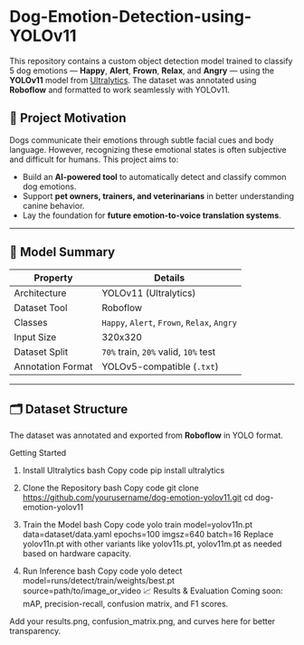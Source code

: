 # Dog-Emotion-Detection-using-YOLOv11
This repository contains a custom object detection model trained to classify 5 dog emotions — **Happy**, **Alert**, **Frown**, **Relax**, and **Angry** — using the **YOLOv11** model from [Ultralytics](https://github.com/ultralytics/ultralytics). The dataset was annotated using **Roboflow** and formatted to work seamlessly with YOLOv11.

## 📌 Project Motivation

Dogs communicate their emotions through subtle facial cues and body language. However, recognizing these emotional states is often subjective and difficult for humans. This project aims to:

- Build an **AI-powered tool** to automatically detect and classify common dog emotions.
- Support **pet owners, trainers, and veterinarians** in better understanding canine behavior.
- Lay the foundation for **future emotion-to-voice translation systems**.

---

## 🧠 Model Summary

| Property            | Details                        |
|---------------------|--------------------------------|
| Architecture        | YOLOv11 (Ultralytics)          |
| Dataset Tool        | Roboflow                       |
| Classes             | `Happy`, `Alert`, `Frown`, `Relax`, `Angry` |
| Input Size          | 320x320                        |
| Dataset Split       | `70%` train, `20%` valid, `10%` test |
| Annotation Format   | YOLOv5-compatible (`.txt`)     |

---

## 🗂 Dataset Structure

The dataset was annotated and exported from **Roboflow** in YOLO format.

Getting Started
1. Install Ultralytics
bash
Copy code
pip install ultralytics

3. Clone the Repository
bash
Copy code
git clone https://github.com/yourusername/dog-emotion-yolov11.git
cd dog-emotion-yolov11

5. Train the Model
bash
Copy code
yolo train model=yolov11n.pt data=dataset/data.yaml epochs=100 imgsz=640 batch=16
Replace yolov11n.pt with other variants like yolov11s.pt, yolov11m.pt as needed based on hardware capacity.

6. Run Inference
bash
Copy code
yolo detect model=runs/detect/train/weights/best.pt source=path/to/image_or_video
📈 Results & Evaluation
Coming soon: mAP, precision-recall, confusion matrix, and F1 scores.

Add your results.png, confusion_matrix.png, and curves here for better transparency.

